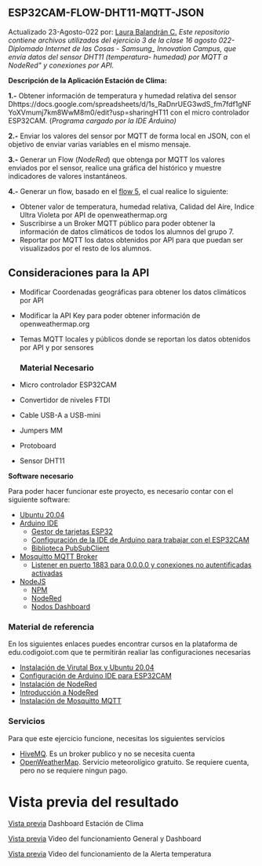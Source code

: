 ## ESP32CAM-FLOW-DHT11-MQTT-JSON

Actualizado 23-Agosto-022 por: [Laura Balandrán C.](https://github.com/LauraBalandran/ESP32CAM-FLOW-DHT11-MQTT-JSON)
*Este repositorio contiene archivos utilizados del ejercicio 3 de la clase 16 agosto 022- Diplomado Internet de las Cosas - *Samsung_ Innovation Campus*, que envía datos del sensor DHT11 (temperatura- humedad) por MQTT a NodeRed" y conexiones por API.*

**Descripción de la Aplicación Estación de Clima:**

**1.-** Obtener información de temperatura y humedad relativa del sensor Dhttps://docs.google.com/spreadsheets/d/1s_RaDnrUEG3wdS_fm7fdf1gNFYoXVmumj7km8WwM8m0/edit?usp=sharingHT11 con el micro controlador ESP32CAM. (*Programa cargado por la IDE Arduino)*

**2.-** Enviar los valores del sensor por MQTT de forma local en JSON, con el objetivo de enviar varias variables en el mismo mensaje.

**3.-** Generar un Flow (*NodeRed*) que obtenga por MQTT los valores enviados por el sensor, realice una gráfica del histórico y muestre indicadores de valores instantáneos.

**4.-** Generar un flow, basado en el [flow 5](https://github.com/hugoescalpelo/flow5-openweather-g7), el cual realice lo siguiente:

 - Obtener valor de temperatura, humedad relativa, Calidad del Aire, Indice Ultra Violeta por API de openweathermap.org 
 - Suscribirse a un Broker MQTT público para poder obtener la información de datos climáticos de todos los alumnos del grupo 7. 
 - Reportar por MQTT los datos obtenidos por API para que puedan ser visualizados por el resto
   de los alumnos.

##  Consideraciones para la API
- Modificar Coordenadas geográficas para obtener los datos climáticos por API

- Modificar la API Key para poder obtener información de openweathermap.org

- Temas MQTT locales y públicos donde se reportan los datos obtenidos por API y por sensores

  ### Material Necesario

-   Micro controlador ESP32CAM
-   Convertidor de niveles FTDI
-   Cable USB-A a USB-mini
-   Jumpers MM
-   Protoboard
-   Sensor DHT11

**Software necesario**

Para poder hacer funcionar este proyecto, es necesario contar con el siguiente software:

-   [Ubuntu 20.04](https://releases.ubuntu.com/20.04/)
-   [Arduino IDE](https://www.arduino.cc/en/software)
    -   [Gestor de tarjetas ESP32](https://github.com/iotechbugs/esp32-arduino/blob/master/docs/arduino-ide/boards_manager.md)
    -   [Configuración de la IDE de Arduino para trabajar con el ESP32CAM](https://github.com/iotechbugs/esp32-arduino)
    -   [Biblioteca PubSubClient](https://github.com/knolleary/pubsubclient)
-   [Mosquitto MQTT Broker](https://mosquitto.org/download/)
    -   [Listener en puerto 1883 para 0.0.0.0 y conexiones no autentificadas activadas](https://mosquitto.org/man/mosquitto-conf-5.html)
-   [NodeJS](https://nodejs.org/es/)
    -   [NPM](https://www.npmjs.com/)
    -   [NodeRed](https://nodered.org/docs/getting-started/local)
    -   [Nodos Dashboard](https://flows.nodered.org/node/node-red-dashboard)

### [](https://github.com/hugoescalpelo/esp32cam-dht11-g7/blob/main/README.md#material-de-referencia)Material de referencia

En los siguientes enlaces puedes encontrar cursos en la plataforma de edu.codigoiot.com que te permitirán realiar las configuraciones necesarias

-   [Instalación de Virutal Box y Ubuntu 20.04](https://edu.codigoiot.com/course/view.php?id=812)
-   [Configuración de Arduino IDE para ESP32CAM](https://edu.codigoiot.com/course/view.php?id=850)
-   [Instalación de NodeRed](https://edu.codigoiot.com/course/view.php?id=817)
-   [Introducción a NodeRed](https://edu.codigoiot.com/course/view.php?id=278)
-   [Instalación de Mosquitto MQTT](https://edu.codigoiot.com/course/view.php?id=818)

### [](https://github.com/hugoescalpelo/esp32cam-dht11-g7/blob/main/README.md#servicios)Servicios

Para que este ejercicio funcione, necesitas los siguientes servicios

-   [HiveMQ](http://www.mqtt-dashboard.com/). Es un broker publico y no se necesita cuenta
-   [OpenWeatherMap](https://openweathermap.org/). Servicio meteorolígico gratuito. Se requiere cuenta, pero no se requiere ningun pago.

#  Vista previa del resultado

  [Vista previa](https://github.com/LauraBalandran/ESP32CAM-FLOW-DHT11-MQTT-JSON/blob/main/Dashboard-DHT11-SensoresAPI.png) Dashboard Estación de Clima 
  
  [Vista previa]() Video del funcionamiento General y Dashboard
  
  [Vista previa](https://youtu.be/bem-sdtp2kU) Video del funcionamiento de la Alerta temperatura